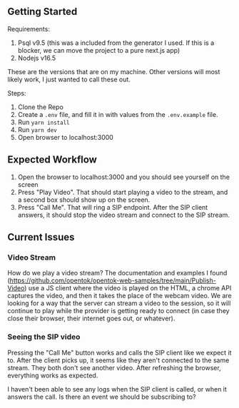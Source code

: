 ## Getting Started

Requirements:
1. Psql v9.5 (this was a included from the generator I used. If this is a blocker, we can move the project to a pure next.js app)
2. Nodejs v16.5

These are the versions that are on my machine. Other versions will most likely work, I just wanted to call these out.

Steps:
1. Clone the Repo
2. Create a `.env` file, and fill it in with values from the `.env.example` file.
3. Run `yarn install`
4. Run `yarn dev`
5. Open browser to localhost:3000

## Expected Workflow

1. Open the browser to localhost:3000 and you should see yourself on the screen
2. Press "Play Video". That should start playing a video to the stream, and a second box should show up on the screen.
3. Press "Call Me". That will ring a SIP endpoint. After the SIP client answers, it should stop the video stream and connect to the SIP stream.

## Current Issues

### Video Stream

How do we play a video stream? The documentation and examples I found (https://github.com/opentok/opentok-web-samples/tree/main/Publish-Video) use a JS client where the video is played on the HTML, a chrome API captures the video, and then it takes the place of the webcam video. We are looking for a way that the server can stream a video to the session, so it will continue to play while the provider is getting ready to connect (in case they close their browser, their internet goes out, or whatever).

### Seeing the SIP video

Pressing the "Call Me" button works and calls the SIP client like we expect it to. After the client picks up, it seems like they aren't connected to the same stream. They both don't see another video. After refreshing the browser, everything works as expected.

I haven't been able to see any logs when the SIP client is called, or when it answers the call. Is there an event we should be subscribing to?
